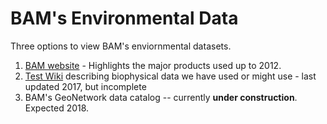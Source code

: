 BAM's Environmental Data
=============

Three options to view BAM's enviornmental datasets. 

1. [BAM website](www.borealbirds.ca) - Highlights the major products used up to 2012.
2. [Test Wiki](https://sites.google.com/site/bambiophysical/) describing biophysical data we have used or might use - last updated 2017, but incomplete
3. BAM's GeoNetwork data catalog -- currently **under construction**. Expected 2018. 
